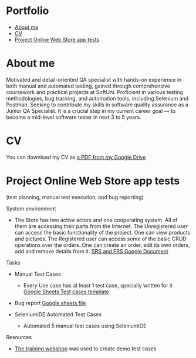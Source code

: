 # Portfolio
- [About me](#about-me)
- [CV](#cv)
- [Project Online Web Store app tests](#project-online-web-store-app-tests)

# About me
Motivated and detail-oriented QA specialist with hands-on experience in both
manual and automated testing, gained through comprehensive coursework and
practical projects at SoftUni. Proficient in various testing methodologies, bug
tracking, and automation tools, including Selenium and Postman. Seeking to
contribute my skills in software quality assurance as a Junior QA Specialist. 
It is a crucial step in my current career goal — to become a mid-level software 
tester in next 3 to 5 years.
# CV
You can download my CV as [a PDF from my Google Drive](https://drive.google.com/file/d/1PoMk4FYaXV-uanfRYiucJonfiKFF5Qp6/view?usp=drive_link)
# Project Online Web Store app tests
(test planning, manual test execution, and bug reporting)

System environment 

- The Store has two active actors and one cooperating system. All of them are accessing their parts from the Internet. The Unregistered user can access the basic functionality of the project. One can view products and pictures. The Registered user can access some of the basic CRUD operations over the orders. One can create an order, edit its own orders, add and remove details from it. [SRS and FRS Google Document](https://docs.google.com/document/d/1HKBEQrpEatiud_3FnOg8vk_rqlin-oOReicZepjDBEs/edit?usp=sharing)

Tasks

 - Manual Test Cases

    - Every Use case has at least 1 test case, specially written for it [Google Sheets Test cases template](https://docs.google.com/spreadsheets/d/1MqoQjIOAdlWWm7w45GqTdQ_bRJnBnkie/edit?usp=sharing&ouid=117075589070239067032&rtpof=true&sd=true)

  - Bug report [Google sheets file](https://docs.google.com/spreadsheets/d/1fsWdMotgzT9D3M6GnYDFOkOtpB4wZqA97Kt-UZuOsiI/edit?gid=517650332#gid=517650332)
  - SeleniumIDE Automated Test Cases

     - Automated 5 manual test cases using SeleniumIDE 

Resources
- [The training webshop](https://demo.opencart.com/) was used to create demo test cases

